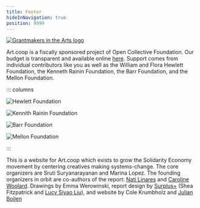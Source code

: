 ```yaml
---
title: Footer
hideInNavigation: true
position: 9999
---
```

[![Grantmakers in the Arts logo](/assets/uploads/gia-logo.svg)](https://www.giarts.org/)

Art.coop is a fiscally sponsored project of Open Collective Foundation. Our budget is transparent and available online [here](https://opencollective.com/study-into-action/transactions). Support comes from individual contributors like you as well as the William and Flora Hewlett Foundation, the Kenneth Rainin Foundation, the Barr Foundation, and the Mellon Foundation.

::: columns

![Hewlett Foundation](/assets/uploads/hewlett_dark.svg)

![Kennith Rainin Foundation](/assets/uploads/rainin.png)

![Barr Foundation](/assets/uploads/barr.png)

![Mellon Foundation](/assets/uploads/mellon-foundation-logo.png)

:::

This is a website for Art.coop which exists to grow the Solidarity Economy movement by centering creatives making systems-change. The core organizers are Sruti Suryanarayanan and Marina Lopez. The founding organizers in orbit are co-authors of the report: [Nati Linares](https://conrazon.me/about/) and [Caroline Woolard](https://carolinewoolard.com/). Drawings by Emma Werowinski, report design by [Surplus+](https://plus.softsurpl.us/) (Shea Fitzpatrick and [Lucy Siyao Liu](https://props.supply/)), and website by Cole Krumbholz and [Julian Boilen](https://julianboilen.com/)